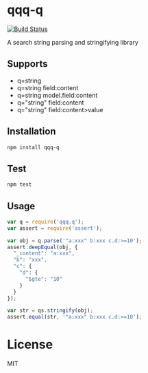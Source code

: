 # qqq-q 
[![Build Status](https://travis-ci.org/eggggger/qqq-q.svg?branch=master)](https://travis-ci.org/eggggger/qqq-q)

A search string parsing and stringifying library

## Supports
* q=string
* q=string field:content
* q=string model.field:content 
* q="string" field:content 
* q="string" field:content>value

## Installation
```sh
npm install qqq-q
```

## Test 
```sh
npm test
```

## Usage
```javascript
var q = require('qqq.q');
var assert = require('assert');

var obj = q.parse('"a:xxx" b:xxx c.d:>=10');
assert.deepEqual(obj, {
  "_content": "a:xxx",
  "b": "xxx",
  "c": {
    "d": {
      "$gte": "10"
    }
  }
});

var str = qs.stringify(obj);
assert.equal(str, '"a:xxx" b:xxx c.d:>=10');
```

# License

  MIT

